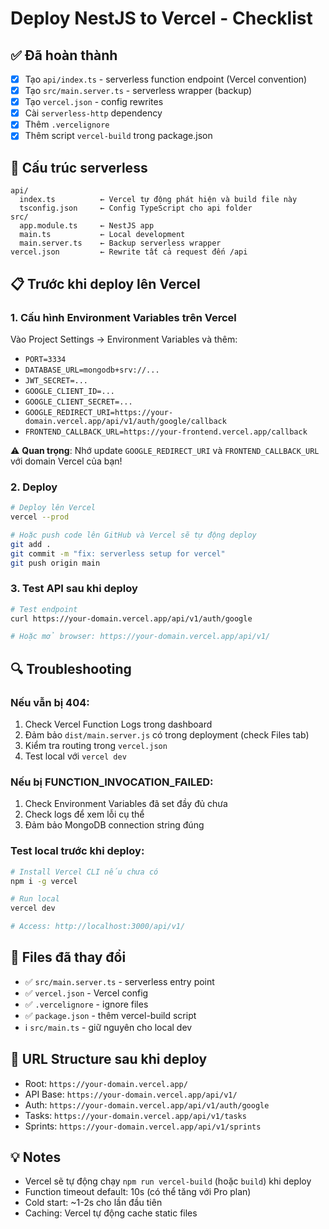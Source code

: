 # Deploy NestJS to Vercel - Checklist

## ✅ Đã hoàn thành

- [x] Tạo `api/index.ts` - serverless function endpoint (Vercel convention)
- [x] Tạo `src/main.server.ts` - serverless wrapper (backup)
- [x] Tạo `vercel.json` - config rewrites
- [x] Cài `serverless-http` dependency
- [x] Thêm `.vercelignore`
- [x] Thêm script `vercel-build` trong package.json

## 📁 Cấu trúc serverless

```
api/
  index.ts          ← Vercel tự động phát hiện và build file này
  tsconfig.json     ← Config TypeScript cho api folder
src/
  app.module.ts     ← NestJS app
  main.ts           ← Local development
  main.server.ts    ← Backup serverless wrapper
vercel.json         ← Rewrite tất cả request đến /api
```

## 📋 Trước khi deploy lên Vercel

### 1. Cấu hình Environment Variables trên Vercel

Vào Project Settings → Environment Variables và thêm:

- `PORT=3334`
- `DATABASE_URL=mongodb+srv://...`
- `JWT_SECRET=...`
- `GOOGLE_CLIENT_ID=...`
- `GOOGLE_CLIENT_SECRET=...`
- `GOOGLE_REDIRECT_URI=https://your-domain.vercel.app/api/v1/auth/google/callback`
- `FRONTEND_CALLBACK_URL=https://your-frontend.vercel.app/callback`

⚠️ **Quan trọng**: Nhớ update `GOOGLE_REDIRECT_URI` và `FRONTEND_CALLBACK_URL` với domain Vercel của bạn!

### 2. Deploy

```bash
# Deploy lên Vercel
vercel --prod

# Hoặc push code lên GitHub và Vercel sẽ tự động deploy
git add .
git commit -m "fix: serverless setup for vercel"
git push origin main
```

### 3. Test API sau khi deploy

```bash
# Test endpoint
curl https://your-domain.vercel.app/api/v1/auth/google

# Hoặc mở browser: https://your-domain.vercel.app/api/v1/
```

## 🔍 Troubleshooting

### Nếu vẫn bị 404:

1. Check Vercel Function Logs trong dashboard
2. Đảm bảo `dist/main.server.js` có trong deployment (check Files tab)
3. Kiểm tra routing trong `vercel.json`
4. Test local với `vercel dev`

### Nếu bị FUNCTION_INVOCATION_FAILED:

1. Check Environment Variables đã set đầy đủ chưa
2. Check logs để xem lỗi cụ thể
3. Đảm bảo MongoDB connection string đúng

### Test local trước khi deploy:

```bash
# Install Vercel CLI nếu chưa có
npm i -g vercel

# Run local
vercel dev

# Access: http://localhost:3000/api/v1/
```

## 📁 Files đã thay đổi

- ✅ `src/main.server.ts` - serverless entry point
- ✅ `vercel.json` - Vercel config
- ✅ `.vercelignore` - ignore files
- ✅ `package.json` - thêm vercel-build script
- ℹ️ `src/main.ts` - giữ nguyên cho local dev

## 🎯 URL Structure sau khi deploy

- Root: `https://your-domain.vercel.app/`
- API Base: `https://your-domain.vercel.app/api/v1/`
- Auth: `https://your-domain.vercel.app/api/v1/auth/google`
- Tasks: `https://your-domain.vercel.app/api/v1/tasks`
- Sprints: `https://your-domain.vercel.app/api/v1/sprints`

## 💡 Notes

- Vercel sẽ tự động chạy `npm run vercel-build` (hoặc `build`) khi deploy
- Function timeout default: 10s (có thể tăng với Pro plan)
- Cold start: ~1-2s cho lần đầu tiên
- Caching: Vercel tự động cache static files
